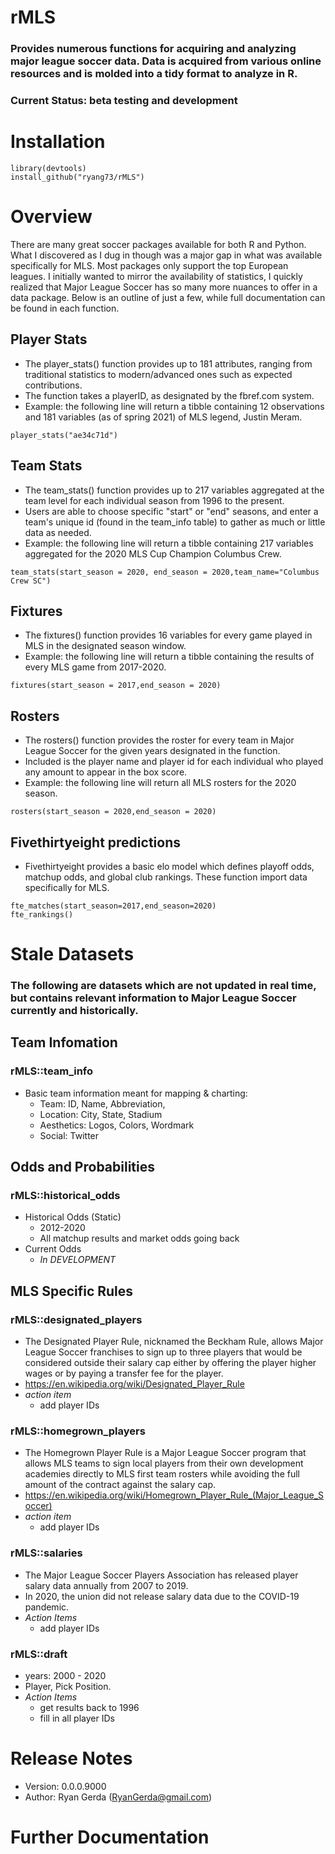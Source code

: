 # rMLS
### Provides numerous functions for acquiring and analyzing major league soccer data. Data is acquired from various online resources and is molded into a tidy format to analyze in R.  

### Current Status: beta testing and development  


# Installation  
```
library(devtools)  
install_github("ryang73/rMLS")
```


# Overview  
There are many great soccer packages available for both R and Python. What I discovered as I dug in though was a major gap in what was available specifically for MLS. Most packages only support the top European leagues. I initially wanted to mirror the availability of statistics, I quickly realized that Major League Soccer has so many more nuances to offer in a data package. Below is an outline of just a few, while full documentation can be found in each function.

## Player Stats  
- The player_stats() function provides up to 181 attributes, ranging from traditional statistics to modern/advanced ones such as expected contributions. 
- The function takes a playerID, as designated by the fbref.com system. 
- Example: the following line will return a tibble containing 12 observations and 181 variables (as of spring 2021) of MLS legend, Justin Meram. 
```
player_stats("ae34c71d")
```

## Team Stats  
- The team_stats() function provides up to 217 variables aggregated at the team level for each individual season from 1996 to the present. 
- Users are able to choose specific "start" or "end" seasons, and enter a team's unique id (found in the team_info table) to gather as much or little data as needed.
- Example: the following line will return a tibble containing 217 variables aggregated for the 2020 MLS Cup Champion Columbus Crew. 
```
team_stats(start_season = 2020, end_season = 2020,team_name="Columbus Crew SC")
```

## Fixtures  
- The fixtures() function provides 16 variables for every game played in MLS in the designated season window. 
- Example: the following line will return a tibble containing the results of every MLS game from 2017-2020. 
```
fixtures(start_season = 2017,end_season = 2020)
```

## Rosters
- The rosters() function provides the roster for every team in Major League Soccer for the given years designated in the function.  
- Included is the player name and player id for each individual who played any amount to appear in the box score. 
- Example: the following line will return all MLS rosters for the 2020 season. 
```
rosters(start_season = 2020,end_season = 2020)
```

## Fivethirtyeight predictions 
  - Fivethirtyeight provides a basic elo model which defines playoff odds, matchup odds, and global club rankings. These function import data specifically for MLS.  
```
fte_matches(start_season=2017,end_season=2020)  
fte_rankings()
```






# Stale Datasets  
### The following are datasets which are not updated in real time, but contains relevant information to Major League Soccer currently and historically. 

## Team Infomation  
### rMLS::team_info
- Basic team information meant for mapping & charting:  
  - Team: ID, Name, Abbreviation, 
  - Location: City, State, Stadium  
  - Aesthetics: Logos, Colors, Wordmark  
  - Social: Twitter

## Odds and Probabilities  
### rMLS::historical_odds
- Historical Odds (Static)
  - 2012-2020
  - All matchup results and market odds going back
- Current Odds  
  - *In DEVELOPMENT*   


## MLS Specific Rules  
### rMLS::designated_players
  - The Designated Player Rule, nicknamed the Beckham Rule, allows Major League Soccer franchises to sign up to three players that would be considered outside their salary cap either by offering the player higher wages or by paying a transfer fee for the player.  
  - https://en.wikipedia.org/wiki/Designated_Player_Rule  
  - *action item*  
    - add player IDs  
    
### rMLS::homegrown_players  
  - The Homegrown Player Rule is a Major League Soccer program that allows MLS teams to sign local players from their own development academies directly to MLS first team rosters while avoiding the full amount of the contract against the salary cap.   
  - https://en.wikipedia.org/wiki/Homegrown_Player_Rule_(Major_League_Soccer)  
  - *action item*  
    - add player IDs  
    
### rMLS::salaries
  - The Major League Soccer Players Association has released player salary data annually from 2007 to 2019.  
  - In 2020, the union did not release salary data due to the COVID-19 pandemic.  
  - *Action Items*  
    - add player IDs 
  
### rMLS::draft 
  - years: 2000 - 2020
  - Player, Pick Position. 
  - *Action Items*  
    - get results back to 1996  
    - fill in all player IDs 


# Release Notes  
- Version: 0.0.0.9000 
- Author: Ryan Gerda (RyanGerda@gmail.com)  




# Further Documentation  
